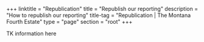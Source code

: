 +++
linktitle = "Republication"
title = "Republish our reporting"
description = "How to republish our reporting"
title-tag = "Republication | The Montana Fourth Estate"
type = "page"
section = "root"
+++

TK information here